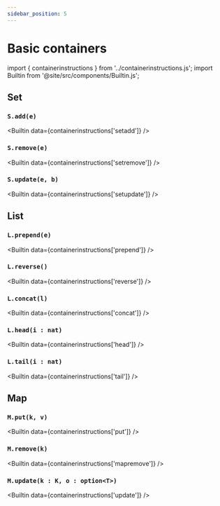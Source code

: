 ```yaml
---
sidebar_position: 5
---
```


# Basic containers

import { containerinstructions } from '../containerinstructions.js';
import Builtin from '@site/src/components/Builtin.js';

## Set
### `S.add(e)`

<Builtin data={containerinstructions['setadd']} />

### `S.remove(e)`

<Builtin data={containerinstructions['setremove']} />

### `S.update(e, b)`

<Builtin data={containerinstructions['setupdate']} />

## List

### `L.prepend(e)`

<Builtin data={containerinstructions['prepend']} />

### `L.reverse()`

<Builtin data={containerinstructions['reverse']} />

### `L.concat(l)`

<Builtin data={containerinstructions['concat']} />

### `L.head(i : nat)`

<Builtin data={containerinstructions['head']} />


### `L.tail(i : nat)`

<Builtin data={containerinstructions['tail']} />

## Map

### `M.put(k, v)`

<Builtin data={containerinstructions['put']} />

### `M.remove(k)`

<Builtin data={containerinstructions['mapremove']} />

### `M.update(k : K, o : option<T>)`

<Builtin data={containerinstructions['update']} />
